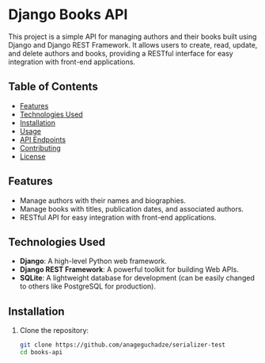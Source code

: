 # Django Books API

This project is a simple API for managing authors and their books built using Django and Django REST Framework. It allows users to create, read, update, and delete authors and books, providing a RESTful interface for easy integration with front-end applications.

## Table of Contents

- [Features](#features)
- [Technologies Used](#technologies-used)
- [Installation](#installation)
- [Usage](#usage)
- [API Endpoints](#api-endpoints)
- [Contributing](#contributing)
- [License](#license)

## Features

- Manage authors with their names and biographies.
- Manage books with titles, publication dates, and associated authors.
- RESTful API for easy integration with front-end applications.

## Technologies Used

- **Django**: A high-level Python web framework.
- **Django REST Framework**: A powerful toolkit for building Web APIs.
- **SQLite**: A lightweight database for development (can be easily changed to others like PostgreSQL for production).

## Installation

1. Clone the repository:
   ```bash
   git clone https://github.com/anageguchadze/serializer-test
   cd books-api

